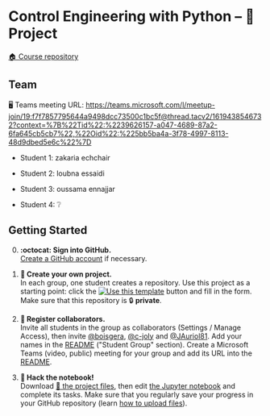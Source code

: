# Control Engineering with Python – 🚀 Project

[:house: Course repository](https://github.com/boisgera/control-engineering-with-python)

## Team





🖥 Teams meeting URL: https://teams.microsoft.com/l/meetup-join/19:f7f7857795644a9498dcc73500c1bc5f@thread.tacv2/1619438546732?context=%7B%22Tid%22:%2239626157-a047-4689-87a2-6fa645cb5cb7%22,%22Oid%22:%225bb5ba4a-3f78-4997-8113-48d9dbed5e6c%22%7D

  - Student 1: zakaria echchair

  - Student 2: loubna essaidi

  - Student 3: oussama ennajjar

  - Student 4: ❔

## Getting Started

  0. **:octocat: Sign into GitHub.**   
     [Create a GitHub account](https://github.com/join) if necessary.

  1. **🎉 Create your own project.**  
     In each group, one student creates a repository.
     Use this project as a starting point: click the [![Use this template](https://img.shields.io/badge/-Use%20this%20template-%232ea44f)](https://github.com/boisgera/control-engineering-with-python-project/generate) button and fill in the form.
     Make sure that this repository is 🔒 **private**.

  2. **👥 Register collaborators.**  
    Invite all students in the group as collaborators 
    (Settings / Manage Access), then invite [@boisgera](https://github.com/boisgera), 
    [@c-joly](https://github.com/c-joly) and [@JAuriol81](https://github.com/JAuriol81). 
    Add your names in the [README](README.md) ("Student Group" section). 
    Create a Microsoft Teams (video, public) meeting for your group and add its URL into the [README](README.md).

  3. **📔 Hack the notebook!**  
     Download [📁 the project files](https://github.com/boisgera/control-engineering-with-python-project/archive/refs/heads/master.zip), then edit [the Jupyter notebook](project.ipynb) and complete its tasks. Make sure that you regularly save your progress in your GitHub repository (learn [how to upload files](https://docs.github.com/en/github/managing-files-in-a-repository/adding-a-file-to-a-repository)).
